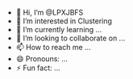 - 👋 Hi, I’m @LPXJBFS
- 👀 I’m interested in Clustering
- 🌱 I’m currently learning ...
- 💞️ I’m looking to collaborate on ...
- 📫 How to reach me ...
- 😄 Pronouns: ...
- ⚡ Fun fact: ...

<!---
LPXJBFS/LPXJBFS is a ✨ special ✨ repository because its `README.md` (this file) appears on your GitHub profile.
You can click the Preview link to take a look at your changes.
--->
